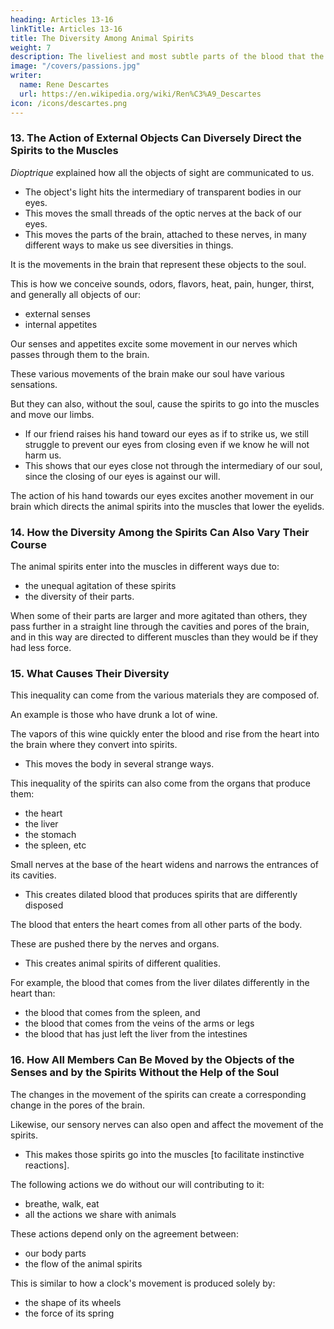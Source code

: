 ```yaml
---
heading: Articles 13-16
linkTitle: Articles 13-16
title: The Diversity Among Animal Spirits
weight: 7
description: The liveliest and most subtle parts of the blood that the heat has rarefied in the heart enter continually in large quantity into the cavities of the brain
image: "/covers/passions.jpg"
writer:
  name: Rene Descartes
  url: https://en.wikipedia.org/wiki/Ren%C3%A9_Descartes
icon: /icons/descartes.png
---
```




### 13. The Action of External Objects Can Diversely Direct the Spirits to the Muscles 

*Dioptrique* explained how all the objects of sight are communicated to us.

<!-- move locally -->
- The object's light hits the intermediary of transparent bodies in our eyes. 
- This moves the small threads of the optic nerves at the back of our eyes.
- This moves the parts of the brain, attached to these nerves, in many different ways to make us see diversities in things.

It is the movements in the brain that represent these objects to the soul. 

 <!-- not immediately the movements in the eye, but those in the brain,  -->

This is how we conceive sounds, odors, flavors, heat, pain, hunger, thirst, and generally all objects of our:
- external senses
- internal appetites

Our senses and appetites excite some movement in our nerves which passes through them to the brain.

These various movements of the brain make our soul have various sensations.

But they can also, without the soul, cause the spirits to go into the muscles and move our limbs. 
- If our friend raises his hand toward our eyes as if to strike us, we still struggle to prevent our eyes from closing even if we know he will not harm us.
- This shows that our eyes close not through the intermediary of our soul, since the closing of our eyes is against our will.
 <!-- which is its only or at least its main action. -->

<!-- But because the machine of our body is so composed that the movement of  -->

The action of his hand towards our eyes excites another movement in our brain which directs the animal spirits into the muscles that lower the eyelids.


### 14. How the Diversity Among the Spirits Can Also Vary Their Course

<!-- The other cause that serves to differently direct  -->

The animal spirits enter into the muscles in different ways due to:
- the unequal agitation of these spirits
- the diversity of their parts. 

When some of their parts are larger and more agitated than others, they pass further in a straight line through the cavities and pores of the brain, and in this way are directed to different muscles than they would be if they had less force.


### 15. What Causes Their Diversity

This inequality can come from the various materials they are composed of. 

An example is those who have drunk a lot of wine.

The vapors of this wine quickly enter the blood and rise from the heart into the brain where they convert into spirits.

- This moves the body in several strange ways.
 <!-- which being stronger and more abundant than usual, are capable of moving the -->

This inequality of the spirits can also come from the organs that produce them: 
- the heart
- the liver
- the stomach
- the spleen, etc

<!--  various conditions ofand all other parts that contribute to their production. -->

Small nerves at the base of the heart widens and narrows the entrances of its cavities.
- This creates dilated blood that produces spirits that are differently disposed

 <!-- dilating more or less strongly produces .  -->

The blood that enters the heart comes from all other parts of the body.

These are pushed there by the nerves and organs.
- This creates animal spirits of different qualities. 

<!-- , it often happens that it is pushed there more from some parts than others, because the nerves and muscles that correspond to those parts press or agitate it more. -->

<!-- According to the diversity of the parts from which it comes the most, it dilates differently in the heart and subsequently produces spirits with different qualities. -->

<!-- The lower part of the liver is where the bile is. -->

For example, the blood that comes from the liver dilates differently in the heart than:
- the blood that comes from the spleen, and
- the blood that comes from the veins of the arms or legs
- the blood that has just left the liver from the intestines

<!-- This blood is also different from the juice of the food after it . -->

 <!-- and quickly passes through the liver to the heart. -->


### 16. How All Members Can Be Moved by the Objects of the Senses and by the Spirits Without the Help of the Soul

The changes in the movement of the spirits can create a corresponding change in the pores of the brain.

 <!-- cause them to open some pores more than others-->

Likewise, our sensory nerves can also open and affect the movement of the spirits.
- This makes those spirits go into the muscles [to facilitate instinctive reactions].

 <!-- that serve to move the body, in the way it is ordinarily moved on the occasion of such an action. -->

<!-- Conversely, when any of these pores is more or less open than usual, by the action of the nerves that serve the senses, it changes something in the  and causes them to be directed  -->

The following actions we do without our will contributing to it:
- breathe, walk, eat
- all the actions we share with animals

These actions depend only on the agreement between:
- our body parts
- the flow of the animal spirits

 <!-- the conformation of our members and the course that the spirits, excited by the heat of the heart, naturally follow in the brain, nerves, and muscles.  -->

This is similar to how a clock's movement is produced solely by:
- the shape of its wheels
- the force of its spring
